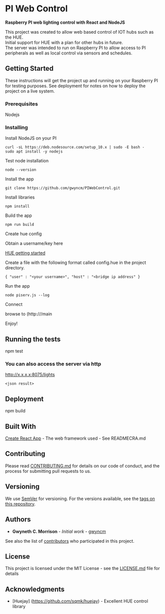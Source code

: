 # PI Web Control
**Raspberry PI web lighting control with React and NodeJS**


This project was created to allow web based control of IOT hubs such as the HUE.  
Initial support for HUE with a plan for other hubs in future.  
The server was intended to run on Raspberry PI to allow access to PI peripherals as
well as local control via sensors and schedules. 

## Getting Started

These instructions will get the project up and running on your Raspberry PI for
testing purposes. See deployment for notes on how to deploy the project on a live system.

### Prerequisites

Nodejs


### Installing

Install NodeJS on your PI

```
curl -sL https://deb.nodesource.com/setup_10.x | sudo -E bash -
sudo apt install -y nodejs

```
Test node installation

```
node --version
```
Install the app

```
git clone https://github.com/gwyncm/PIWebControl.git
```
Install libraries

```
npm install
```
Build the app

```
npm run build
```

Create hue config

Obtain a username/key here 

[HUE getting started](https://developers.meethue.com/develop/get-started-2/)

Create a file with the following format called config.hue in the project directory.

```
{ "user" : "<your username>", "host" : "<bridge ip address" }
```

Run the app

```
node piserv.js --log
```

Connect

browse to (http://<your pi address>/main

Enjoy!


## Running the tests

npm test

### You can also access the server via http

http://x.x.x.x:8075/lights

```
<json result>

```

## Deployment

npm build

## Built With

[Create React App](https://github.com/facebook/create-react-app)  - The web framework used - See READMECRA.md

## Contributing

Please read [CONTRIBUTING.md](https://gist.github.com/PurpleBooth/b24679402957c63ec426) for details on our code of conduct, and the process for submitting pull requests to us.

## Versioning

We use [SemVer](http://semver.org/) for versioning. For the versions available, see the [tags on this repository](https://github.com/your/project/tags). 

## Authors

* **Gwyneth C. Morrison** - *Initial work* - [gwyncm](https://github.com/gwyncm)

See also the list of [contributors](https://github.com/your/project/contributors) who participated in this project.

## License

This project is licensed under the MIT License - see the [LICENSE.md](LICENSE.md) file for details

## Acknowledgments

* [Huejay] (https://github.com/sqmk/huejay) - Excellent HUE control library


